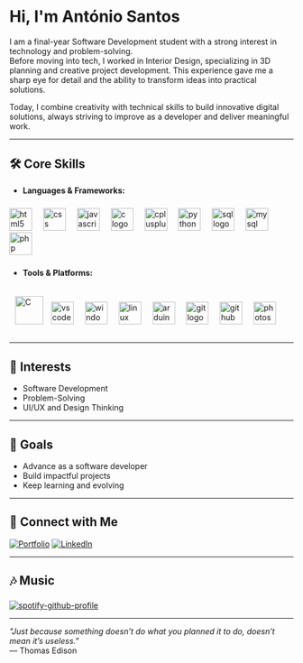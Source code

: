 # Hi, I'm António Santos  

I am a final-year Software Development student with a strong interest in technology and problem-solving.  
Before moving into tech, I worked in Interior Design, specializing in 3D planning and creative project development. This experience gave me a sharp eye for detail and the ability to transform ideas into practical solutions.  

Today, I combine creativity with technical skills to build innovative digital solutions, always striving to improve as a developer and deliver meaningful work.  

---

## 🛠️ Core Skills
- **Languages & Frameworks:**

###

<div align="left">
  <img src="https://cdn.jsdelivr.net/gh/devicons/devicon/icons/html5/html5-original.svg" height="40" alt="html5 logo"  />
  <img width="12" />
  <img src="https://cdn.jsdelivr.net/gh/devicons/devicon/icons/css3/css3-original.svg" height="40" alt="css logo"  />
  <img width="12" />
  <img src="https://cdn.jsdelivr.net/gh/devicons/devicon/icons/javascript/javascript-original.svg" height="40" alt="javascript logo"  />
  <img width="12" />
  <img src="https://skillicons.dev/icons?i=c" height="40" alt="c logo"  />
  <img width="12" />
  <img src="https://cdn.jsdelivr.net/gh/devicons/devicon/icons/cplusplus/cplusplus-original.svg" height="40" alt="cplusplus logo"  />
  <img width="12" />
  <img src="https://cdn.jsdelivr.net/gh/devicons/devicon/icons/python/python-original.svg" height="40" alt="python logo"  />
  <img width="12" />
  <img src="https://cdn.jsdelivr.net/gh/devicons/devicon@latest/icons/azuresqldatabase/azuresqldatabase-original.svg" height="40" alt="sql logo" />
  <img width="12" />       
  <img src="https://cdn.simpleicons.org/mysql/4479A1" height="40" alt="mysql logo"  />
  <img width="12" />
  <img src="https://cdn.jsdelivr.net/gh/devicons/devicon/icons/php/php-original.svg" height="40" alt="php logo"  />
</div> 

###

- **Tools & Platforms:**

###

<div align="left">
  <a href="https://app.powerbi.com/singleSignOn?ru=https%3A%2F%2Fapp.powerbi.com%2Fhome%3FnoSignUpCheck%3D1" target="_blank"><img style="margin: 10px" src="https://cdn.worldvectorlogo.com/logos/power-bi.svg" alt="C" height="50" /></a> 
  <img src="https://cdn.jsdelivr.net/gh/devicons/devicon/icons/vscode/vscode-original.svg" height="40" alt="vscode logo"  />
  <img width="12" />
  <img src="https://cdn.jsdelivr.net/gh/devicons/devicon/icons/windows8/windows8-original.svg" height="40" alt="windows8 logo"  />
  <img width="12" />
  <img src="https://cdn.jsdelivr.net/gh/devicons/devicon/icons/linux/linux-original.svg" height="40" alt="linux logo"  />
  <img width="12" />
  <img src="https://cdn.jsdelivr.net/gh/devicons/devicon/icons/arduino/arduino-original.svg" height="40" alt="arduino logo"  />
  <img width="12" />
  <img src="https://cdn.jsdelivr.net/gh/devicons/devicon/icons/git/git-original.svg" height="40" alt="git logo"  />
  <img width="12" />
  <img src="https://cdn.jsdelivr.net/gh/devicons/devicon/icons/github/github-original.svg" height="40" alt="github logo"  />
  <img width="12" />
  <img src="https://cdn.jsdelivr.net/gh/devicons/devicon/icons/photoshop/photoshop-plain.svg" height="40" alt="photoshop logo"  />
</div>

###

---

## 📌 Interests
- Software Development  
- Problem-Solving  
- UI/UX and Design Thinking  

---

## 🎯 Goals
- Advance as a software developer  
- Build impactful projects  
- Keep learning and evolving  

---

## 🔗 Connect with Me
[![Portfolio](https://img.shields.io/badge/Portfolio-000?style=for-the-badge&logo=About.me&logoColor=white)](http://portfolio-as.myartsonline.com/) <span>[![LinkedIn](https://img.shields.io/badge/LinkedIn-0A66C2?style=for-the-badge&logo=linkedin&logoColor=white)](https://linkedin.com/in/as-software)  

---

###

<h2 align="left">🎶 Music</h2>

###

[![spotify-github-profile](https://spotify-github-profile.kittinanx.com/api/view?uid=noyahpt&cover_image=true&theme=default&show_offline=false&background_color=121212&interchange=false)](https://github.com/kittinan/spotify-github-profile)

---

*"Just because something doesn’t do what you planned it to do, doesn’t mean it’s useless."*  
— Thomas Edison  
